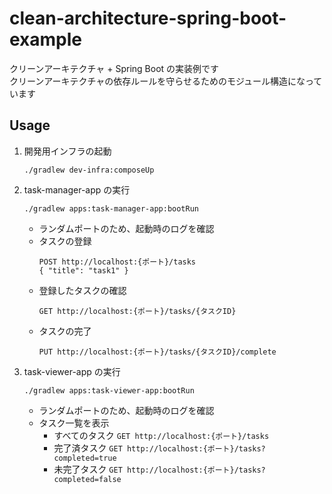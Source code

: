 # clean-architecture-spring-boot-example

クリーンアーキテクチャ + Spring Boot の実装例です  
クリーンアーキテクチャの依存ルールを守らせるためのモジュール構造になっています

## Usage

1. 開発用インフラの起動
   ```shell
   ./gradlew dev-infra:composeUp
   ```

2. task-manager-app の実行
   ```shell
   ./gradlew apps:task-manager-app:bootRun
   ```
   - ランダムポートのため、起動時のログを確認
   - タスクの登録
     ```
     POST http://localhost:{ポート}/tasks
     { "title": "task1" }
     ```
   - 登録したタスクの確認
     ```
     GET http://localhost:{ポート}/tasks/{タスクID}
     ```
   - タスクの完了
     ```
     PUT http://localhost:{ポート}/tasks/{タスクID}/complete
     ```

3. task-viewer-app の実行
   ```shell
   ./gradlew apps:task-viewer-app:bootRun
   ```
   - ランダムポートのため、起動時のログを確認
   - タスク一覧を表示
     - すべてのタスク `GET http://localhost:{ポート}/tasks`
     - 完了済タスク `GET http://localhost:{ポート}/tasks?completed=true`
     - 未完了タスク `GET http://localhost:{ポート}/tasks?completed=false`

